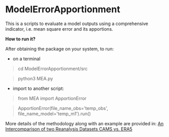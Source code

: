 # ModelErrorApportionment

This is a scripts to evaluate a model outputs using a comprehensive indicator, i.e.
mean square error and its apportions.

**How to run it?**

After obtaining the package on your system, to run: 

- on a terminal
> cd ModelErrorApportionment/src

> python3 MEA.py

- import to another script:

> from MEA import ApportionError

> ApportionError(file_name_obs='temp_obs', file_name_model='temp_m1').run()


More details of the methodology along with an example are provided in: 
[An Intercomparison of two Reanalysis Datasets CAMS vs. ERA5](https://www.nigsconference.ir/article_8614.pdf)

